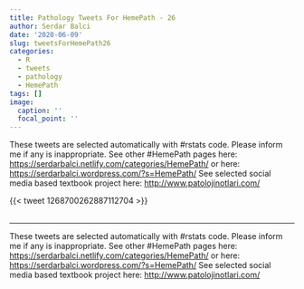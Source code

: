 ```yaml
---
title: Pathology Tweets For HemePath - 26
author: Serdar Balci
date: '2020-06-09'
slug: tweetsForHemePath26
categories:
  - R
  - tweets
  - pathology
  - HemePath
tags: []
image:
  caption: ''
  focal_point: ''
---
```



These tweets are selected automatically with #rstats code. Please inform me if any is inappropriate.
See other #HemePath pages here: https://serdarbalci.netlify.com/categories/HemePath/  or here: https://serdarbalci.wordpress.com/?s=HemePath/ 
See selected social media based textbook project here: http://www.patolojinotlari.com/

{{< tweet 1268700262887112704 >}}
<br>
<br>
<hr>


These tweets are selected automatically with #rstats code. Please inform me if any is inappropriate.
See other #HemePath pages here: https://serdarbalci.netlify.com/categories/HemePath/  or here: https://serdarbalci.wordpress.com/?s=HemePath/ 
See selected social media based textbook project here: http://www.patolojinotlari.com/
